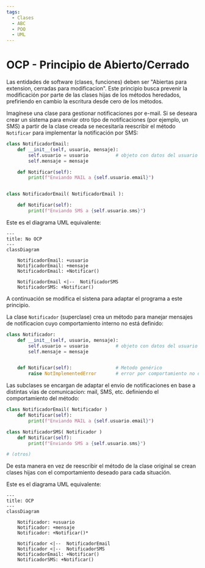 ```yaml
---
tags:
  - Clases
  - ABC
  - POO
  - UML
---
```



# OCP - Principio de Abierto/Cerrado

Las entidades de software (clases, funciones) deben ser "Abiertas para extension, cerradas para modificacion".
Este principio busca prevenir la modificación
por parte de las clases hijas
de los métodos heredados,
prefiriendo en cambio la escritura desde cero de los métodos.

Imagínese una clase para gestionar notificaciones por e-mail.
Si se deseara crear un sistema para enviar otro tipo de notificaciones
(por ejemplo, un SMS)
a partir de la clase creada
se necesitaría reescribir el método `Notificar`
para implementar la notificación por SMS:


```python title="OCP (No implementado)"
class NotificadorEmail:
    def __init__(self, usuario, mensaje):
        self.usuario = usuario          # objeto con datos del usuario
        self.mensaje = mensaje

    def Notificar(self):
        print(f"Enviando MAIL a {self.usuario.email}")


class NotificadorEmail( NotificadorEmail ):

    def Notificar(self):
        print(f"Enviando SMS a {self.usuario.sms}")
```


Este es el diagrama UML equivalente:
```mermaid
---
title: No OCP
---
classDiagram

    NotificadorEmail: +usuario
    NotificadorEmail: +mensaje
    NotificadorEmail: +Notificar()

    NotificadorEmail <|--  NotificadorSMS
    NotificadorSMS: +Notificar()
```


A continuación se modifica el sistena para adaptar el programa a este principio.

La clase `Notificador` (superclase) crea un método para manejar mensajes de notificacion cuyo comportamiento interno no está definido:

```python title="OCP - clase de base"
class Notificador:
    def __init__(self, usuario, mensaje):
        self.usuario = usuario          # objeto con datos del usuario
        self.mensaje = mensaje


    def Notificar(self):                # Metodo genérico
        raise NotImplementedError       # error por comportamiento no definido
```

Las subclases se encargan de adaptar el envio de notificaciones en base a distintas vías de comunicacion: mail, SMS, etc. 
definiendo el comportamiento del método:

```python title="OCP - clases derivadas"
class NotificadorEmail( Notificador )
    def Notificar(self):
        print(f"Enviando MAIL a {self.usuario.email}")

class NotificadorSMS( Notificador )
    def Notificar(self):
        print(f"Enviando SMS a {self.usuario.sms}")

# (otros)
```

De esta manera en vez de reescribir el método de la clase original
se crean clases hijas con el comportamiento deseado para cada situación.


Este es el diagrama UML equivalente:
```mermaid
---
title: OCP
---
classDiagram

    Notificador: +usuario
    Notificador: +mensaje
    Notificador: +Notificar()*

    Notificador <|--  NotificadorEmail
    Notificador <|--  NotificadorSMS
    NotificadorEmail: +Notificar()
    NotificadorSMS: +Notificar()
```